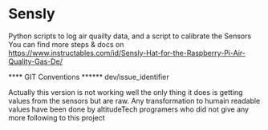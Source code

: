 # Sensly
Python scripts to log air quailty data, and a script to calibrate the Sensors 
You can find more steps & docs on https://www.instructables.com/id/Sensly-Hat-for-the-Raspberry-Pi-Air-Quality-Gas-De/

**** GIT Conventions ******
dev/issue<Num>_identifier

Actually this version is not working well the only thing it does is getting values from the sensors but are raw. Any transformation to humain readable values have been done by altitudeTech programers who did not give any more following to this project


